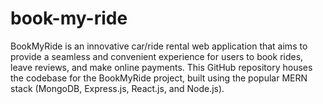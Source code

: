 # book-my-ride
BookMyRide is an innovative car/ride rental web application that aims to provide a seamless and convenient experience for users to book rides, leave reviews, and make online payments. This GitHub repository houses the codebase for the BookMyRide project, built using the popular MERN stack (MongoDB, Express.js, React.js, and Node.js).
